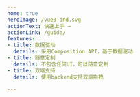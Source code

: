 ```yaml
---
home: true
heroImage: /vue3-dnd.svg
actionText: 快速上手 →
actionLink: /guide/
features:
- title: 数据驱动
  details: 采用Composition API，基于数据驱动
- title: 随意定制
  details: 不包含任何UI，可以随意定制
- title: 双端支持
  details: 使用backend支持双端拖拽

---
```

<style>
.home-hero .figure .image {
    width: 160px;
}
</style>
